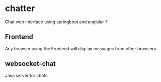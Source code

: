 # chatter

Chat web interface using springboot and anglular 7

## Frontend  

Any browser using the Frontend will display messages from other browsers

##  websocket-chat

Java server for chats
